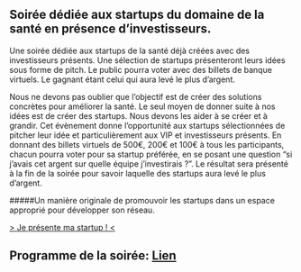 ## Soirée dédiée aux startups du domaine de la santé en présence d’investisseurs.

Une soirée dédiée aux startups de la santé déjà créées avec des investisseurs présents. Une sélection de startups présenteront leurs idées sous forme de pitch. Le public pourra voter avec des billets de banque virtuels. Le gagnant étant celui qui aura levé le plus d’argent.

Nous ne devons pas oublier que l’objectif est de créer des solutions concrètes pour améliorer la santé. Le seul moyen de donner suite à nos idées est de créer des startups. Nous devons les aider à se créer et à grandir. Cet évènement donne l’opportunité aux startups sélectionnées de pitcher leur idée et particulièrement aux VIP et investisseurs présents. En donnant des billets virtuels de 500€, 200€ et 100€ à tous les participants, chacun pourra voter pour sa startup préférée, en se posant une question “si j’avais cet argent sur quelle équipe j’investirais ?”. Le résultat sera présenté à la fin de la soirée pour savoir laquelle des startups aura levé le plus d’argent.

#####Un manière originale de promouvoir les startups dans un espace approprié pour développer son réseau.

<a href="https://docs.google.com/forms/d/1Ji936xMg1x2D8BV-lpaFQYILoEx8f2PjdWtVbaaskt8/viewform" class="btn btn-primary btn-block">
                  > Je présente ma startup ! <
                </a>

## Programme de la soirée: [Lien](/img/HEALTHPITCHCHALLENGE.pdf)
